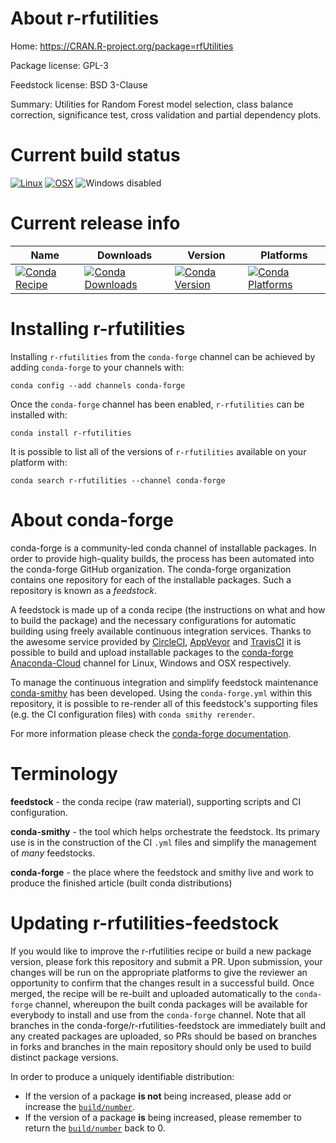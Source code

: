About r-rfutilities
===================

Home: https://CRAN.R-project.org/package=rfUtilities

Package license: GPL-3

Feedstock license: BSD 3-Clause

Summary: Utilities for Random Forest model selection, class balance correction, significance test, cross validation and partial dependency plots.



Current build status
====================

[![Linux](https://img.shields.io/circleci/project/github/conda-forge/r-rfutilities-feedstock/master.svg?label=Linux)](https://circleci.com/gh/conda-forge/r-rfutilities-feedstock)
[![OSX](https://img.shields.io/travis/conda-forge/r-rfutilities-feedstock/master.svg?label=macOS)](https://travis-ci.org/conda-forge/r-rfutilities-feedstock)
![Windows disabled](https://img.shields.io/badge/Windows-disabled-lightgrey.svg)

Current release info
====================

| Name | Downloads | Version | Platforms |
| --- | --- | --- | --- |
| [![Conda Recipe](https://img.shields.io/badge/recipe-r--rfutilities-green.svg)](https://anaconda.org/conda-forge/r-rfutilities) | [![Conda Downloads](https://img.shields.io/conda/dn/conda-forge/r-rfutilities.svg)](https://anaconda.org/conda-forge/r-rfutilities) | [![Conda Version](https://img.shields.io/conda/vn/conda-forge/r-rfutilities.svg)](https://anaconda.org/conda-forge/r-rfutilities) | [![Conda Platforms](https://img.shields.io/conda/pn/conda-forge/r-rfutilities.svg)](https://anaconda.org/conda-forge/r-rfutilities) |

Installing r-rfutilities
========================

Installing `r-rfutilities` from the `conda-forge` channel can be achieved by adding `conda-forge` to your channels with:

```
conda config --add channels conda-forge
```

Once the `conda-forge` channel has been enabled, `r-rfutilities` can be installed with:

```
conda install r-rfutilities
```

It is possible to list all of the versions of `r-rfutilities` available on your platform with:

```
conda search r-rfutilities --channel conda-forge
```


About conda-forge
=================

conda-forge is a community-led conda channel of installable packages.
In order to provide high-quality builds, the process has been automated into the
conda-forge GitHub organization. The conda-forge organization contains one repository
for each of the installable packages. Such a repository is known as a *feedstock*.

A feedstock is made up of a conda recipe (the instructions on what and how to build
the package) and the necessary configurations for automatic building using freely
available continuous integration services. Thanks to the awesome service provided by
[CircleCI](https://circleci.com/), [AppVeyor](http://www.appveyor.com/)
and [TravisCI](https://travis-ci.org/) it is possible to build and upload installable
packages to the [conda-forge](https://anaconda.org/conda-forge)
[Anaconda-Cloud](http://docs.anaconda.org/) channel for Linux, Windows and OSX respectively.

To manage the continuous integration and simplify feedstock maintenance
[conda-smithy](http://github.com/conda-forge/conda-smithy) has been developed.
Using the ``conda-forge.yml`` within this repository, it is possible to re-render all of
this feedstock's supporting files (e.g. the CI configuration files) with ``conda smithy rerender``.

For more information please check the [conda-forge documentation](https://conda-forge.org/docs/).

Terminology
===========

**feedstock** - the conda recipe (raw material), supporting scripts and CI configuration.

**conda-smithy** - the tool which helps orchestrate the feedstock.
                   Its primary use is in the construction of the CI ``.yml`` files
                   and simplify the management of *many* feedstocks.

**conda-forge** - the place where the feedstock and smithy live and work to
                  produce the finished article (built conda distributions)


Updating r-rfutilities-feedstock
================================

If you would like to improve the r-rfutilities recipe or build a new
package version, please fork this repository and submit a PR. Upon submission,
your changes will be run on the appropriate platforms to give the reviewer an
opportunity to confirm that the changes result in a successful build. Once
merged, the recipe will be re-built and uploaded automatically to the
`conda-forge` channel, whereupon the built conda packages will be available for
everybody to install and use from the `conda-forge` channel.
Note that all branches in the conda-forge/r-rfutilities-feedstock are
immediately built and any created packages are uploaded, so PRs should be based
on branches in forks and branches in the main repository should only be used to
build distinct package versions.

In order to produce a uniquely identifiable distribution:
 * If the version of a package **is not** being increased, please add or increase
   the [``build/number``](http://conda.pydata.org/docs/building/meta-yaml.html#build-number-and-string).
 * If the version of a package **is** being increased, please remember to return
   the [``build/number``](http://conda.pydata.org/docs/building/meta-yaml.html#build-number-and-string)
   back to 0.
